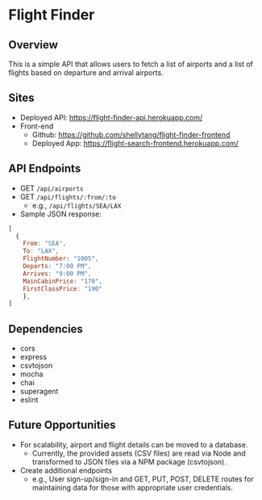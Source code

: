 # Flight Finder

## Overview
This is a simple API that allows users to fetch a list of airports and a list of flights based on departure and arrival airports.

## Sites
* Deployed API: https://flight-finder-api.herokuapp.com/
* Front-end
  * Github: https://github.com/shellytang/flight-finder-frontend
  * Deployed App: https://flight-search-frontend.herokuapp.com/

## API Endpoints
* GET `/api/airports`
* GET `/api/flights/:from/:to`
  * e.g., `/api/flights/SEA/LAX`
* Sample JSON response:
```Javascript
[
  {
    From: "SEA",
    To: "LAX",
    FlightNumber: "1005",
    Departs: "7:00 PM",
    Arrives: "9:00 PM",
    MainCabinPrice: "170",
    FirstClassPrice: "190"
    },
]
```

## Dependencies
* cors
* express
* csvtojson
* mocha
* chai
* superagent
* eslint

## Future Opportunities
* For scalability, airport and flight details can be moved to a database.
  * Currently, the provided assets (CSV files) are read via Node and transformed to JSON files via a NPM package (csvtojson).
* Create additional endpoints
  * e.g., User sign-up/sign-in and GET, PUT, POST, DELETE routes for maintaining data for those with appropriate user credentials.
